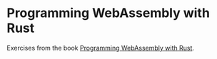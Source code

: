 # Programming WebAssembly with Rust

Exercises from the book [Programming WebAssembly with Rust](https://pragprog.com/book/khrust/programming-webassembly-with-rust).
